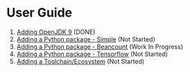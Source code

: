 # User Guide
1. [Adding OpenJDK 9](openjdk.md) (DONE)
2. [Adding a Python package - Simple](pythonpackage-beancount.md) (Not Started)
3. [Adding a Python package - Beancount](pythonpackage-beancount.md) (Work In Progress)
4. [Adding a Python package - Tensorflow](pythonpackage-tensorflow.md) (Not Started)
5. [Adding a Toolchain/Ecosystem](ecosystem.md) (Not Started)